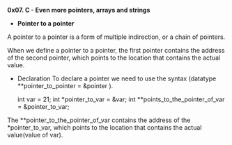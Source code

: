 **0x07. C - Even more pointers, arrays and strings**

 - __Pointer to a pointer__

A pointer to a pointer is a form of multiple indirection, or a chain of pointers.

When we define a pointer to a pointer, the first pointer contains the address of the second pointer, which points to the location that contains the actual value.

- Declaration
To declare a pointer we need to use the syntax (datatype **pointer_to_pointer = &pointer ).

   int var = 21;
   int *pointer_to_var = &var;
   int **points_to_the_pointer_of_var = &pointer_to_var;

The **pointer_to_the_pointer_of_var contains the address of the *pointer_to_var, which points to the location that contains the actual value(value of var).    